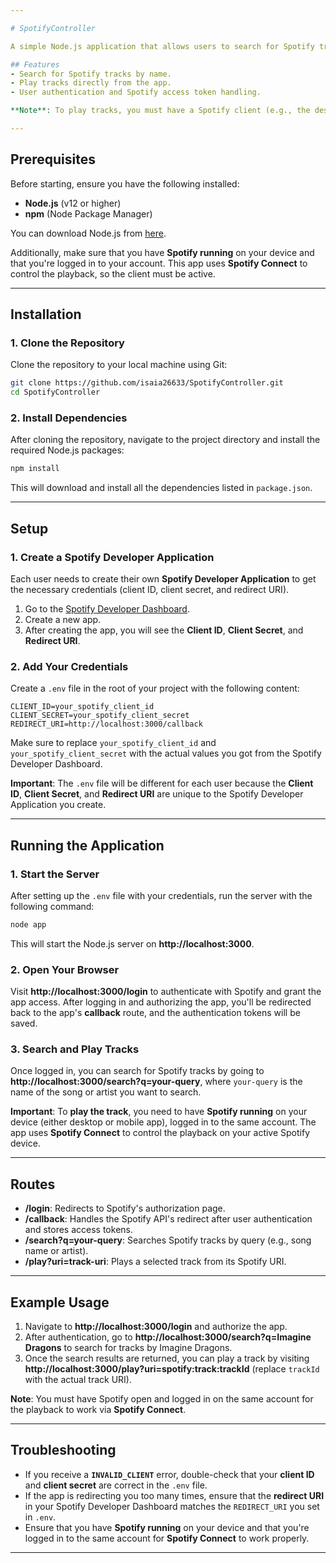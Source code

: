 ```yaml
---

# SpotifyController

A simple Node.js application that allows users to search for Spotify tracks and play them directly from the app. The app integrates with the **Spotify Web API** to enable searching for tracks, fetching their information, and playing them.

## Features
- Search for Spotify tracks by name.
- Play tracks directly from the app.
- User authentication and Spotify access token handling.

**Note**: To play tracks, you must have a Spotify client (e.g., the desktop or mobile app) running and logged in on the same account, as the app uses **Spotify Connect** to control playback.

---
```


## Prerequisites

Before starting, ensure you have the following installed:

- **Node.js** (v12 or higher)
- **npm** (Node Package Manager)

You can download Node.js from [here](https://nodejs.org/).

Additionally, make sure that you have **Spotify running** on your device and that you're logged in to your account. This app uses **Spotify Connect** to control the playback, so the client must be active.

---

## Installation

### 1. Clone the Repository

Clone the repository to your local machine using Git:

```bash
git clone https://github.com/isaia26633/SpotifyController.git
cd SpotifyController
```

### 2. Install Dependencies

After cloning the repository, navigate to the project directory and install the required Node.js packages:

```bash
npm install
```

This will download and install all the dependencies listed in `package.json`.

---

## Setup

### 1. Create a Spotify Developer Application

Each user needs to create their own **Spotify Developer Application** to get the necessary credentials (client ID, client secret, and redirect URI).

1. Go to the [Spotify Developer Dashboard](https://developer.spotify.com/dashboard/applications).
2. Create a new app.
3. After creating the app, you will see the **Client ID**, **Client Secret**, and **Redirect URI**.

### 2. Add Your Credentials

Create a `.env` file in the root of your project with the following content:

```plaintext
CLIENT_ID=your_spotify_client_id
CLIENT_SECRET=your_spotify_client_secret
REDIRECT_URI=http://localhost:3000/callback
```

Make sure to replace `your_spotify_client_id` and `your_spotify_client_secret` with the actual values you got from the Spotify Developer Dashboard.

**Important**: The `.env` file will be different for each user because the **Client ID**, **Client Secret**, and **Redirect URI** are unique to the Spotify Developer Application you create. 

---

## Running the Application

### 1. Start the Server

After setting up the `.env` file with your credentials, run the server with the following command:

```bash
node app
```

This will start the Node.js server on **http://localhost:3000**.

### 2. Open Your Browser

Visit **http://localhost:3000/login** to authenticate with Spotify and grant the app access. After logging in and authorizing the app, you'll be redirected back to the app's **callback** route, and the authentication tokens will be saved.

### 3. Search and Play Tracks

Once logged in, you can search for Spotify tracks by going to **http://localhost:3000/search?q=your-query**, where `your-query` is the name of the song or artist you want to search.

**Important**: To **play the track**, you need to have **Spotify running** on your device (either desktop or mobile app), logged in to the same account. The app uses **Spotify Connect** to control the playback on your active Spotify device.

---

## Routes

- **/login**: Redirects to Spotify's authorization page.
- **/callback**: Handles the Spotify API's redirect after user authentication and stores access tokens.
- **/search?q=your-query**: Searches Spotify tracks by query (e.g., song name or artist).
- **/play?uri=track-uri**: Plays a selected track from its Spotify URI.

---

## Example Usage

1. Navigate to **http://localhost:3000/login** and authorize the app.
2. After authentication, go to **http://localhost:3000/search?q=Imagine Dragons** to search for tracks by Imagine Dragons.
3. Once the search results are returned, you can play a track by visiting **http://localhost:3000/play?uri=spotify:track:trackId** (replace `trackId` with the actual track URI).

**Note**: You must have Spotify open and logged in on the same account for the playback to work via **Spotify Connect**.

---

## Troubleshooting

- If you receive a **`INVALID_CLIENT`** error, double-check that your **client ID** and **client secret** are correct in the `.env` file.
- If the app is redirecting you too many times, ensure that the **redirect URI** in your Spotify Developer Dashboard matches the `REDIRECT_URI` you set in `.env`.
- Ensure that you have **Spotify running** on your device and that you're logged in to the same account for **Spotify Connect** to work properly.

---
